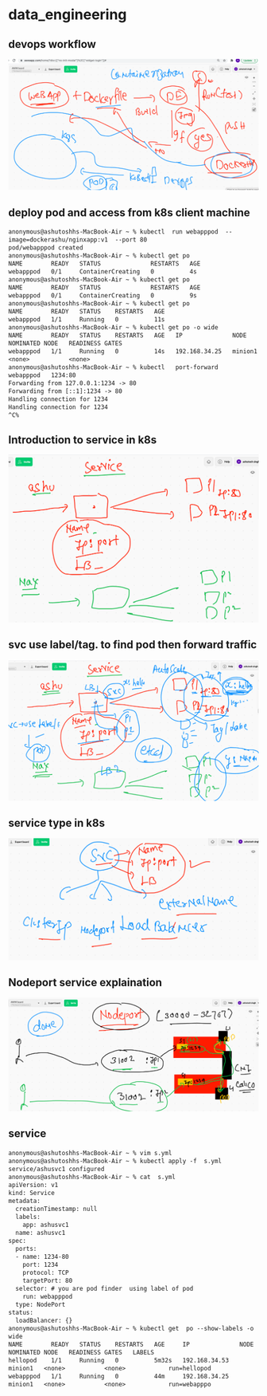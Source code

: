 # data_engineering

## devops workflow 

<img src="workflow.png">

## deploy pod and access from k8s client machine 

```
anonymous@ashutoshhs-MacBook-Air ~ % kubectl  run webapppod  --image=dockerashu/nginxapp:v1  --port 80
pod/webapppod created
anonymous@ashutoshhs-MacBook-Air ~ % kubectl get po 
NAME        READY   STATUS              RESTARTS   AGE
webapppod   0/1     ContainerCreating   0          4s
anonymous@ashutoshhs-MacBook-Air ~ % kubectl get po 
NAME        READY   STATUS              RESTARTS   AGE
webapppod   0/1     ContainerCreating   0          9s
anonymous@ashutoshhs-MacBook-Air ~ % kubectl get po 
NAME        READY   STATUS    RESTARTS   AGE
webapppod   1/1     Running   0          11s
anonymous@ashutoshhs-MacBook-Air ~ % kubectl get po -o wide
NAME        READY   STATUS    RESTARTS   AGE   IP              NODE      NOMINATED NODE   READINESS GATES
webapppod   1/1     Running   0          14s   192.168.34.25   minion1   <none>           <none>
anonymous@ashutoshhs-MacBook-Air ~ % kubectl   port-forward   webapppod   1234:80 
Forwarding from 127.0.0.1:1234 -> 80
Forwarding from [::1]:1234 -> 80
Handling connection for 1234
Handling connection for 1234
^C%                               

```

## Introduction to service in k8s 

<img src="svc.png">

## svc use label/tag. to find pod then forward traffic 

<img src="traffic.png">

## service type in k8s

<img src="stype.png">

## Nodeport service explaination 

<img src="np.png">

## service 

```
anonymous@ashutoshhs-MacBook-Air ~ % vim s.yml 
anonymous@ashutoshhs-MacBook-Air ~ % kubectl apply -f  s.yml 
service/ashusvc1 configured
anonymous@ashutoshhs-MacBook-Air ~ % cat  s.yml 
apiVersion: v1
kind: Service
metadata:
  creationTimestamp: null
  labels:
    app: ashusvc1
  name: ashusvc1
spec:
  ports:
  - name: 1234-80
    port: 1234
    protocol: TCP
    targetPort: 80
  selector: # you are pod finder  using label of pod 
    run: webapppod
  type: NodePort
status:
  loadBalancer: {}
anonymous@ashutoshhs-MacBook-Air ~ % kubectl get  po --show-labels -o wide                                                 
NAME        READY   STATUS    RESTARTS   AGE     IP              NODE      NOMINATED NODE   READINESS GATES   LABELS
hellopod    1/1     Running   0          5m32s   192.168.34.53   minion1   <none>           <none>            run=hellopod
webapppod   1/1     Running   0          44m     192.168.34.25   minion1   <none>           <none>            run=webapppo

```

